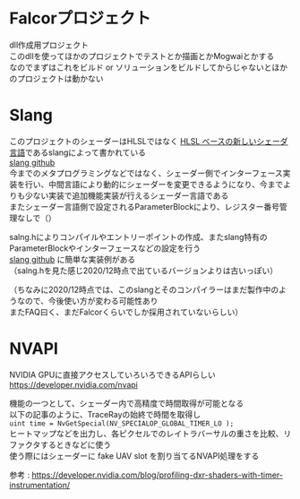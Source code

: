 # Falcorプロジェクト
dll作成用プロジェクト  
このdllを使ってほかのプロジェクトでテストとか描画とかMogwaiとかする  
なのでまずはこれをビルド or ソリューションをビルドしてからじゃないとほかのプロジェクトは動かない  

# Slang
このプロジェクトのシェーダーはHLSLではなく [HLSL ベースの新しいシェーダ言語](http://masafumi.cocolog-nifty.com/masafumis_diary/2018/11/hlsl-slang-8752.html)であるslangによって書かれている  
 [slang github](https://github.com/shader-slang/slang)  
 今までのメタプログラミングなどではなく、シェーダー側でインターフェース実装を行い、中間言語により動的にシェーダーを変更できるようになり、今までよりも少ない実装で追加機能実装が行えるシェーダー言語である  
 またシェーダー言語側で設定されるParameterBlockにより、レジスター番号管理なしで（）
 
salng.hによりコンパイルやエントリーポイントの作成、またslang特有のParameterBlockやインターフェースなどの設定を行う  
 [slang github](https://github.com/shader-slang/slang)  に簡単な実装例がある  
（salng.hを見た感じ2020/12時点で出ているバージョンよりは古いっぽい）

（ちなみに2020/12時点では、このslangとそのコンパイラーはまだ製作中のようなので、今後使い方が変わる可能性あり  
またFAQ曰く、まだFalcorくらいでしか採用されていないらしい）  

# NVAPI
NVIDIA GPUに直接アクセスしていろいろできるAPIらしい  
https://developer.nvidia.com/nvapi  

機能の一つとして、シェーダー内で高精度で時間取得が可能となる  
以下の記事のように、TraceRayの始終で時間を取得し  
`uint time = NvGetSpecial(NV_SPECIALOP_GLOBAL_TIMER_LO );`  
ヒートマップなどを出力し、各ピクセルでのレイトラバーサルの重さを比較、リファクタするときなどに使う  
使う際にはシェーダーに fake UAV slot を割り当てるNVAPI処理をする  

参考 : https://developer.nvidia.com/blog/profiling-dxr-shaders-with-timer-instrumentation/  


<!--stackedit_data:
eyJoaXN0b3J5IjpbLTQ3MDQ5MDUwOCwxNjgxNTA0NTI3LC0xOD
QxNTM1NDMyLDE5NzUzMjQ1NjUsMTk3MDIwNzg2NSwzODAxNjQz
ODEsLTMzMTkzMTkyNCwtMTMzNTA3ODM2NCwxOTIwNjE5ODk0LC
0zMTMxNTI4NDEsLTY2NDIxMDQ5NSwtMTM1MjQzMjczMSwyMDE2
MjgwNDc4LC05NDU4OTQ3NDQsNzMwOTk4MTE2XX0=
-->